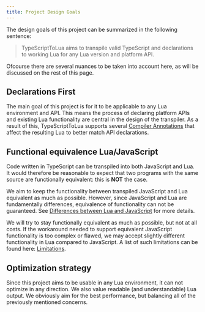 ```yaml
---
title: Project Design Goals
---
```


The design goals of this project can be summarized in the following sentence:

> TypeScriptToLua aims to transpile valid TypeScript and declarations to working Lua for any Lua version and platform API.

Ofcourse there are several nuances to be taken into account here, as will be discussed on the rest of this page.

## Declarations First

The main goal of this project is for it to be applicable to any Lua environment and API. This means the process of declaring platform APIs and existing Lua functionality are central in the design of the transpiler. As a result of this, TypeScriptToLua supports several [Compiler Annotations](../compiler-annotations.md) that affect the resulting Lua to better match API declarations.

## Functional equivalence Lua/JavaScript

Code written in TypeScript can be transpiled into both JavaScript and Lua. It would therefore be reasonable to expect that two programs with the same source are functionally equivalent: this is **NOT** the case.

We aim to keep the functionality between transpiled JavaScript and Lua equivalent as much as possible. However, since JavaScript and Lua are fundamentally differences, equivalence of functionality can not be guaranteed. See [Differences between Lua and JavaScript](../differences-between-lua-and-javascript.md) for more details.

We will try to stay functionally equivalent as much as possible, but not at all costs. If the workaround needed to support equivalent JavaScript functionality is too complex or flawed, we may accept slightly different functionality in Lua compared to JavaScript. A list of such limitations can be found here: [Limitations](../limitations.md).

## Optimization strategy

Since this project aims to be usable in any Lua environment, it can not optimize in any direction. We also value readable (and understandable) Lua output. We obviously aim for the best performance, but balancing all of the previously mentioned concerns.
